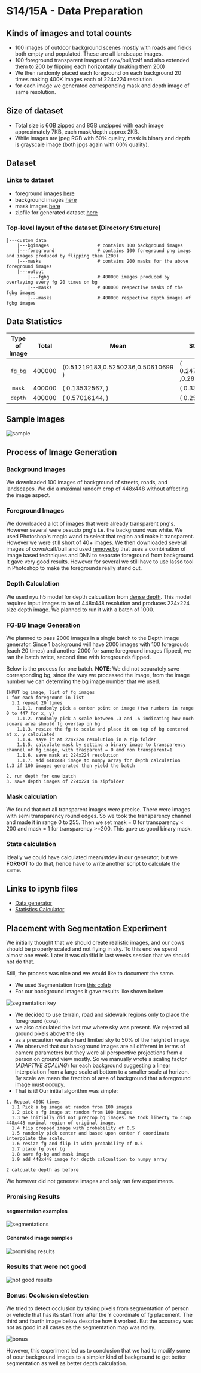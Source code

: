 # S14/15A - Data Preparation

## Kinds of images and total counts

* 100 images of outdoor background scenes mostly with roads and fields both empty and populated. These are all landscape images.
* 100 foreground transparent images of cow/bull/calf and also extended them to 200 by flipping each horizontally (making them 200)
* We then randomly placed each foreground on each background 20 times making 400K images each of 224x224 resolution. 
* for each image we generated corresponding mask and depth image of same resolution.

## Size of dataset

* Total size is 6GB zipped and 8GB unzipped with each image approximately 7KB, each mask/depth approx 2KB. 
* While images are jpeg RGB with 60% quality, mask is binary and depth is grayscale image (both jpgs again with 60% quality).

## Dataset

### Links to dataset
* foreground images [here](https://drive.google.com/drive/folders/1ZXqTNZEx_oM2oBR-i6I99WeagOlO9DAv?usp=sharing)
* background images [here](https://drive.google.com/drive/folders/1yQG1D513ITs77rXNI0rVPcDCu0jmBvbT?usp=sharing)
* mask images [here](https://drive.google.com/drive/folders/1xiW7NI_85_WU2h6NIDCfEEGqdZT2Ujek?usp=sharing)
* zipfile for generated dataset [here](https://drive.google.com/file/d/1E4tZL5sq66RwGTzfAv3iws-gJDgwOLvM/view?usp=sharing)


###  Top-level layout of the dataset (Directory Structure)
```
|---custom_data
    |---bgimages                  # contains 100 background images
    |---foreground                # contains 100 foreground png imags and images produced by flipping them (200)
    |---masks                     # contains 200 masks for the above foreground images
    |---output
        |---fgbg                  # 400000 images produced by overlaying every fg 20 times on bg                 
        |---masks                 # 400000 respective masks of the fgbg images
        |---masks                 # 400000 respective depth images of fgbg images
```

## Data Statistics

| Type of Image | Total | Mean | Standard Deviation |
| :---: | --- | --- | --- |
| `fg_bg` | 400000 | (0.51219183,0.5250236,0.50610699 ) | (  0.24747186,0.24801724 ,0.28525343,) |
| `mask` | 400000 | ( 0.13532567, ) | ( 0.33999708, )  |
| `depth` | 400000 | ( 0.57016144, ) | ( 0.25914387, ) |


## Sample images

![sample](sample.jpg)


## Process of Image Generation

### Background Images
We downloaded 100 images of background of streets, roads, and landscapes. We did a maximal random crop of 448x448 without affecting the image aspect.

### Foreground Images
We downloaded a lot of images that were already transparent png's. However several were pseudo png's i.e. the background was white. We used Photoshop's magic wand to select that region and make it transparent. However we were still short of 40+ images. We then downloaded several images of cows/calf/bull and used [remove.bg](https://www.remove.bg/) that uses a combination of Image based techniques and DNN to separate foreground from background. It gave very good results. However for several we still have to use lasso tool in Photoshop to make the foregrounds really stand out.

### Depth Calculation
We used nyu.h5 model for depth calcualtion from [dense depth](https://github.com/ialhashim/DenseDepth). This model requires input images to be of 448x448 resolution and produces 224x224 size depth image. We planned to run it with a batch of 1000.

### FG-BG Image Generation
We planned to pass 2000 images in a single batch to the Depth image generator. Since 1 background will have 2000 images with 100 foregrouds (each 20 times) and another 2000 for same foreground images flipped, we ran the batch twice, second time with foregrounds flipped.

Below is the process for one batch. 
**NOTE**: We did not separately save corresponding bg, since the way we processed the image, from the image number we can determing the bg image number that we used.

```
INPUT bg image, list of fg images
1 for each foreground in list
  1.1 repeat 20 times
    1.1.1. randomly pick a center point on image (two numbers in range 0 to 447 for x, y)
    1.1.2. randomly pick a scale between .3 and .6 indicating how much square area should fg overlap on bg
    1.1.3. resize the fg to scale and place it on top of bg centered at x, y calculated
    1.1.4. save it at 224x224 resolution in a zip folder
    1.1.5. calculate mask by setting a binary image to transparency channel of fg image, with trasparent = 0 amd non transparent=1
    1.1.6. save mask at 224x224 resolution
    1.1.7. add 448x448 image to numpy array for depth calculation
1.3 if 100 images generated then yield the batch
  
2. run depth for one batch
3. save depth images of 224x224 in zipfolder
```

### Mask calculation
We found that not all transparent images were precise. There were images with semi transparency round edges. So we took the transparency channel and made it in range 0 to 255. Then we set mask = 0 for transparency < 200 and mask = 1 for transparency >=200. This gave us good binary mask.

### Stats calculation
Ideally we could have calculated mean/stdev in our generator, but we **FORGOT** to do that, hence have to write another script to calculate the same.

## Links to ipynb files

* [Data generator](https://github.com/abhinavdayal/EVA4/blob/master/S14/Final_Data_Creation.ipynb)
* [Statistics Calculator](https://github.com/abhinavdayal/EVA4/blob/master/S14/MeanandSD.ipynb)

## Placement with Segmentation Experiment

We initially thought that we should create realistic images, and our cows should be properly scaled and not flying in sky. To this end we spend almost one week. Later it was clarifid in last weeks session that we should not do that.

Still, the process was nice and we would like to document the same.

* We used Segmentation from [this colab](https://colab.research.google.com/github/lexfridman/mit-deep-learning/blob/master/tutorial_driving_scene_segmentation/tutorial_driving_scene_segmentation.ipynb)
* For our background images it gave results like shown below

![segmentation key](segmentationkey.png)

* We decided to use terrain, road and sidewalk regions only to place the foreground (cow).
* we also calculated the last row where sky was present. We rejected all ground pixels above the sky
* as a precaution we also hard limited sky to 50% of the height of image.
* We observed that our background images are all different in terms of camera parameters but they were all perspective projections from a person on ground view mostly. So we manually wrote a scaling factor (*ADAPTIVE SCALING*) for each background suggesting a linear interpolation from a large scale at bottom to a smaller scale at horizon. By scale we mean the fraction of area of background that a foreground image must occupy.
* That is it! Our initial algorithm was simple:

```
1. Repeat 400K times
  1.1 Pick a bg image at random from 100 images
  1.2 pick a fg image at random from 100 images
  1.3 We initially did not precrop bg images. We took liberty to crop 448x448 maximal region of original image.
  1.4 flip cropped image with probability of 0.5
  1.5 randomly pick center and based upon center Y coordinate interpolate the scale.
  1.6 resize fg and flip it with probability of 0.5
  1.7 place fg over bg
  1.8 save fg-bg and mask image
  1.9 add 448x448 image for depth calcualtion to numpy array
  
2 calcualte depth as before
```

We however did not generate images and only ran few experiments.

### Promising Results

#### segmentation examples

![segmentations](segmentation.jpg)

#### Generated image samples

![promising results](good.png)

### Results that were not good

![not good results](notgood.png)

### Bonus: Occlusion detection
We tried to detect occlusion by taking pixels from segmentation of person or vehicle that has its start from after the Y coordinate of fg placement. The third and fourth image below describe how it worked. But the accuracy was not as good in all cases as the segmentation map was noisy.

![bonus](attempt.jpg)

However, this experiment led us to conclusion that we had to modify some of oour background images to a simpler kind of background to get better segmentation as well as better depth calculation.

